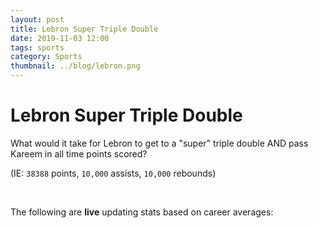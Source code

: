 ```yaml
---
layout: post
title: Lebron Super Triple Double
date: 2019-11-03 12:00
tags: sports
category: Sports
thumbnail: ../blog/lebron.png
---
```


# Lebron Super Triple Double

What would it take for Lebron to get to a "super" triple double AND pass Kareem in all time points scored?

(IE: `38388` points, `10,000` assists, `10,000` rebounds)

<br>

The following are **live** updating stats based on career averages:

<br>

<script>

$.getJSON('https://stats.nba.com/stats/playercareerstats/?playerID=2544&PerMode=Totals&callback=?', function(data) {

    var rebTotal = data.resultSets[1].rowSet[0][17];
    var astTotal = data.resultSets[1].rowSet[0][18];
    var ptsTotal = data.resultSets[1].rowSet[0][23];

    $("div.post-content").append("<p>Current Points: <code class='highligher-rouge'>" + ptsTotal + "</code></p>");
    $("div.post-content").append("<p>Points Remaining: <code class='highligher-rouge'>" + (38388 - ptsTotal) + "</code></p>");
    $("div.post-content").append("<p>Games Remaining at 27.2 Points: <code class='highligher-rouge'>"+ Number((38388 - ptsTotal)/27.2).toFixed(2) + "</code></p><br>");

    $("div.post-content").append("<p>Current Assists: <code class='highligher-rouge'>" + astTotal + "</code></p>");
    $("div.post-content").append("<p>Assists Remaining: <code class='highligher-rouge'>" + (10000 - astTotal) + "</code></p>");
    $("div.post-content").append("<p>Games Remaining at 7.2 Assists: <code class='highligher-rouge'>"+ Number((10000 - astTotal)/7.2).toFixed(2) + "</code></p><br>");

    $("div.post-content").append("<p>Current Rebounds: <code class='highligher-rouge'>" + rebTotal + "</code></p>");
    $("div.post-content").append("<p>Rebounds Remaining: <code class='highligher-rouge'>" + (10000 - rebTotal) + "</code></p>");
    $("div.post-content").append("<p>Games Remaining at 7.4 Rebounds: <code class='highligher-rouge'>"+ Number((10000 - rebTotal)/7.4).toFixed(2) + "</code></p><br>");

});

</script>